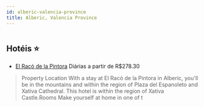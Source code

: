 ```yaml
---
id: alberic-valencia-province
title: Alberic, Valencia Province
---
```


<center><img src="https://assets.cosmos-data.com/1/0c0de2b41d64dfe46609adb410f17177/347917.jpg" alt="" /></center>


## Hotéis ⭐️

-    [El Racó de la Pintora](https://www.hurb.com/aud/https://www.hurb.com/hoteis/alberic/el-raco-de-la-pintora-JNP-JP347986?cmp=18055) Diárias a partir de R$278.30
   > Property Location With a stay at El Racó de la Pintora in Alberic, you&apos;ll be in the mountains and within the region of Plaza del Espanoleto and Xativa Cathedral. This hotel is within the region of Xativa Castle.Rooms Make yourself at home in one of t
